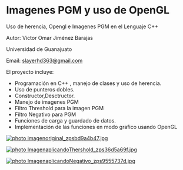 Imagenes PGM y uso de OpenGL
====================

Uso de herencia, Opengl  e Imagenes PGM en el Lenguaje C++

Autor: Victor Omar Jiménez Barajas

Universidad de Guanajuato

Email: slayerhd363@gmail.com

El proyecto incluye:

- Programación en C++ , manejo de clases y uso de herencia.
- Uso de punteros dobles.
- Constructor,Desctructor.
- Manejo de imagenes PGM
- Filtro Threshold para la imagen PGM
- Filtro Negativo para PGM
- Funciones de carga y guardado de datos.
- Implementación de las funciones en modo grafico usando OpenGL

<a href="http://s1147.photobucket.com/user/mlvictor516/media/imagenoriginal_zpsbd9a4b47.jpg.html" target="_blank"><img src="http://i1147.photobucket.com/albums/o554/mlvictor516/imagenoriginal_zpsbd9a4b47.jpg" border="0" alt=" photo imagenoriginal_zpsbd9a4b47.jpg"/></a>

<a href="http://s1147.photobucket.com/user/mlvictor516/media/ImagenaplicandoThershold_zps36d5a69f.jpg.html" target="_blank"><img src="http://i1147.photobucket.com/albums/o554/mlvictor516/ImagenaplicandoThershold_zps36d5a69f.jpg" border="0" alt=" photo ImagenaplicandoThershold_zps36d5a69f.jpg"/></a>

<a href="http://s1147.photobucket.com/user/mlvictor516/media/ImagenaplicandoNegativo_zps9555737d.jpg.html" target="_blank"><img src="http://i1147.photobucket.com/albums/o554/mlvictor516/ImagenaplicandoNegativo_zps9555737d.jpg" border="0" alt=" photo ImagenaplicandoNegativo_zps9555737d.jpg"/></a>
